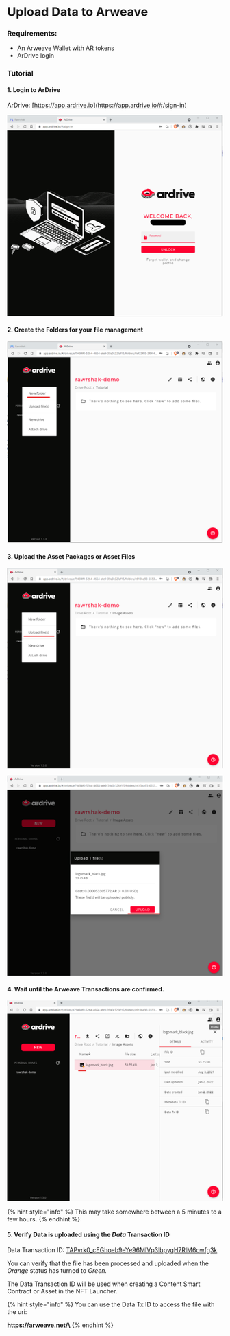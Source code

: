 # Upload Data to Arweave

### Requirements:

* An Arweave Wallet with AR tokens
* ArDrive login&#x20;

### Tutorial

#### 1. Login to ArDrive

ArDrive: [https://app.ardrive.io](https://app.ardrive.io/#/sign-in)

![Log In to ArDrive](<../../../.gitbook/assets/image (14).png>)

#### 2. Create the Folders for your file management

![Create Folders for file management](<../../../.gitbook/assets/image (16).png>)

#### 3. Upload the Asset Packages or Asset Files

![Click Upload File](<../../../.gitbook/assets/image (4).png>)

![Upload File](<../../../.gitbook/assets/image (26).png>)

#### 4. Wait until the Arweave Transactions are confirmed.

![Arweave Transaction is waiting for confirmation.](<../../../.gitbook/assets/image (2).png>)

{% hint style="info" %}
This may take somewhere between a 5 minutes to a few hours.
{% endhint %}

#### 5. Verify Data is uploaded using the _Data_ Transaction ID

Data Transaction ID: [TAPvrk0\_cEGhoeb9eYe96MIVp3lbpyqH7RlM6owfg3k](https://jqb67lsnh5yedinb436xtb555dbblj3zlotsvb7ndfgovda7qn4q.arweave.net/TAPvrk0\_cEGhoeb9eYe96MIVp3lbpyqH7RlM6owfg3k)

You can verify that the file has been processed and uploaded when the _Orange_ status has turned to _Green._&#x20;

The Data Transaction ID will be used when creating a Content Smart Contract or Asset in the NFT Launcher.

{% hint style="info" %}
You can use the Data Tx ID to access the file with the uri:&#x20;

**https://arweave.net/\<Data Transaction ID>**&#x20;
{% endhint %}
